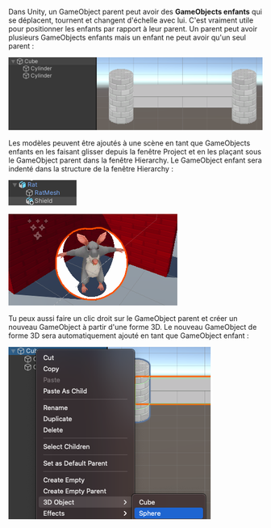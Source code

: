 Dans Unity, un GameObject parent peut avoir des **GameObjects enfants** qui se déplacent, tournent et changent d'échelle avec lui. C'est vraiment utile pour positionner les enfants par rapport à leur parent. Un parent peut avoir plusieurs GameObjects enfants mais un enfant ne peut avoir qu'un seul parent :

![La fenêtre Hierarchy montre un Cube avec deux GameObjects cylindriques enfants. Dans la vue Scene, on voit que cela forme une section de mur qui serait déplacée et tournée en une seule fois.](images/wall-panel.png)

Les modèles peuvent être ajoutés à une scène en tant que GameObjects enfants en les faisant glisser depuis la fenêtre Project et en les plaçant sous le GameObject parent dans la fenêtre Hierarchy. Le GameObject enfant sera indenté dans la structure de la fenêtre Hierarchy :

![La fenêtre Hierarchy comprend le GameObject modèle Rat et le modèle Bouclier en tant que GameObject enfant du Rat.](images/shield-child.png)

![La vue Scene montre le GameObject Bouclier positionné avec le GamObject Rat.](images/shield-scene.png)

Tu peux aussi faire un clic droit sur le GameObject parent et créer un nouveau GameObject à partir d'une forme 3D. Le nouveau GameObject de forme 3D sera automatiquement ajouté en tant que GameObject enfant :

![La fenêtre Hierarchy montrant un Cube avec son menu contextuel étendu et l'objet 3D « Sphère » en surbrillance.](images/right-click-child.png)
